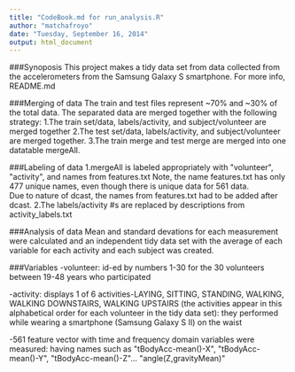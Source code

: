 ```yaml
---
title: "CodeBook.md for run_analysis.R"
author: "matchafroyo"
date: "Tuesday, September 16, 2014"
output: html_document
---
```


###Synoposis
This project makes a tidy data set from data collected from the accelerometers from the Samsung Galaxy S smartphone. For more info, README.md 

###Merging of data
The train and test files represent ~70% and ~30% of the total data.  The separated data are merged together with the following strategy:
    1.The train set/data, labels/activity, and subject/volunteer are merged together
    2.The test set/data, labels/activity, and subject/volunteer are merged together.
    3.The train merge and test merge are merged into one datatable mergeAll.
    
###Labeling of data
    1.mergeAll is labeled appropriately with "volunteer", "activity", and names from features.txt
    Note, the name features.txt has only 477 unique names, even though there is unique data for 561 data.  
    Due to nature of dcast, the names from features.txt had to be added after dcast.
    2.The labels/activity #s are replaced by descriptions from activity_labels.txt
    
###Analysis of data
Mean and standard devations for each measurement were calculated and an independent tidy data set with the average of each variable for each activity and each subject was created.

###Variables
-volunteer: id-ed by numbers 1-30 for the 30 volunteers between 19-48 years who participated

-activity: displays 1 of 6 activities-LAYING, SITTING, STANDING, WALKING, WALKING DOWNSTAIRS, WALKING UPSTAIRS (the activities appear in this alphabetical order for each volunteer in the tidy data set): they performed while wearing a smartphone (Samsung Galaxy S II) on the waist

-561 feature vector with time and frequency domain variables were measured: having names such as "tBodyAcc-mean()-X", "tBodyAcc-mean()-Y", "tBodyAcc-mean()-Z"... "angle(Z,gravityMean)"